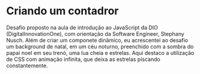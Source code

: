 # Criando um contadror
Desafio proposto na aula de introdução ao JavaScript da DIO (DigitalInnovationOne), com orientação da Software Engineer, Stephany Nusch. Além de criar um componete dinâmico, eu acrescentei ao desafio um background de natal, em um céu noturno, preenchido com a sombra do papai noel em seu trenó, uma lua cheia e estrelas. Aqui destaco a utilização de CSS com animação infinita, que deixa as estrelas piscando constantemente. 

